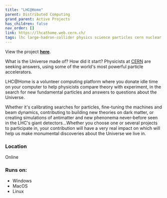 ```yaml
---
title: "LHC@Home"
parent: Distributed Computing
grand_parent: Active Projects
has_children: false
nav_order: []
link: https://lhcathome.web.cern.ch/
tags: lhc large-hadron-collider physics science particles cern nuclear
---
```


View the project [**here**](https://lhcathome.web.cern.ch/).

What is the Universe made of? How did it start? Physicists at [CERN](http://cern.ch/) are seeking answers, using some of the world's most powerful particle accelerators.

LHC@Home is a volunteer computing platform where you donate idle time on your computer to help physicists compare theory with experiment, in the search for new fundamental particles and answers to questions about the Universe.

Whether it's calibrating searches for particles, fine-tuning the machines and beam dynamics, contributing to building new theories on dark matter, or creating simulations of antimatter and new phenonema never-before seen in the LHC's giant detectors...Whether you choose one or several projects to participate in, your contribution will have a very real impact on which will help us make monumental discoveries about the Universe we live in.


### Location
Online

### Runs on:
- Windows
- MacOS
- Linux
